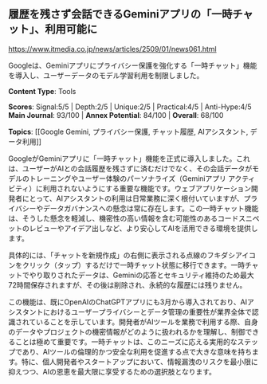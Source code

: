 ## 履歴を残さず会話できるGeminiアプリの「一時チャット」、利用可能に

https://www.itmedia.co.jp/news/articles/2509/01/news061.html

Googleは、Geminiアプリにプライバシー保護を強化する「一時チャット」機能を導入し、ユーザーデータのモデル学習利用を制限しました。

**Content Type**: Tools

**Scores**: Signal:5/5 | Depth:2/5 | Unique:2/5 | Practical:4/5 | Anti-Hype:4/5
**Main Journal**: 93/100 | **Annex Potential**: 84/100 | **Overall**: 68/100

**Topics**: [[Google Gemini, プライバシー保護, チャット履歴, AIアシスタント, データ利用]]

GoogleがGeminiアプリに「一時チャット」機能を正式に導入しました。これは、ユーザーがAIとの会話履歴を残さずに済むだけでなく、その会話データがモデルのトレーニングやユーザー体験のパーソナライズ（Geminiアプリ アクティビティ）に利用されないようにする重要な機能です。ウェブアプリケーション開発者にとって、AIアシスタントの利用は日常業務に深く根付いていますが、プライバシーやデータガバナンスへの懸念は常に存在します。この一時チャット機能は、そうした懸念を軽減し、機密性の高い情報を含む可能性のあるコードスニペットのレビューやアイデア出しなど、より安心してAIを活用できる環境を提供します。

具体的には、「チャットを新規作成」の右側に表示される点線のフキダシアイコンをクリック（タップ）するだけで一時チャット状態に移行できます。一時チャットでやり取りされたデータは、Geminiの応答とセキュリティ維持のため最大72時間保存されますが、その後は削除され、永続的な履歴には残りません。

この機能は、既にOpenAIのChatGPTアプリにも3月から導入されており、AIアシスタントにおけるユーザープライバシーとデータ管理の重要性が業界全体で認識されていることを示しています。開発者がAIツールを業務で利用する際、自身のデータやプロジェクトの機密情報がどのように扱われるかを理解し、制御できることは極めて重要です。一時チャットは、このニーズに応える実用的なステップであり、AIツールの倫理的かつ安全な利用を促進する点で大きな意味を持ちます。特に、個人開発者やスタートアップにおいて、情報漏洩のリスクを最小限に抑えつつ、AIの恩恵を最大限に享受するための選択肢となります。